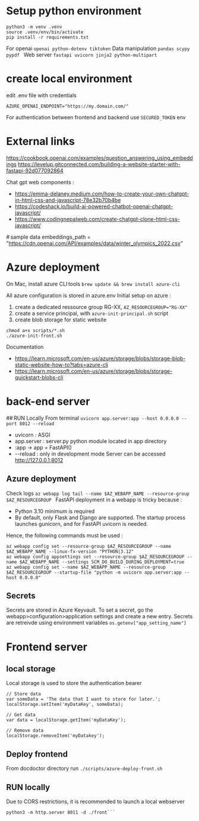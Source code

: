 # Setup python environment
```
python3 -m venv .venv
source .venv/env/bin/activate
pip install -r requirements.txt
```
For openai ```openai python-dotenv tiktoken```
Data manipulation ```pandas scypy pypdf ```
Web server ```fastapi uvicorn jinja2 python-multipart```

# create local environment
edit .env file with credentials
```AZURE_OPENAI_KEY="abcdef"
AZURE_OPENAI_ENDPOINT="https://my.domain.com/"
```
For authentication between frontend and backend use ```SECURED_TOKEN``` env

# External links
https://cookbook.openai.com/examples/question_answering_using_embeddings
https://levelup.gitconnected.com/building-a-website-starter-with-fastapi-92d077092864

Chat gpt web components :
- https://emma-delaney.medium.com/how-to-create-your-own-chatgpt-in-html-css-and-javascript-78e32b70b4be
- https://codeshack.io/build-ai-powered-chatbot-openai-chatgpt-javascript/
- https://www.codingnepalweb.com/create-chatgpt-clone-html-css-javascript/

# sample data
embeddings_path = "https://cdn.openai.com/API/examples/data/winter_olympics_2022.csv"

# Azure deployment
On Mac, install azure CLI tools
```brew update && brew install azure-cli```

All azure configuration is stored in azure.env
Initial setup on azure :
1. create a dedicated ressource group RG-XX, ```AZ_RESOURCEGROUP="RG-XX"```
2. create a service principal, with ```azure-init-principal.sh``` script
3. create blob storage for static website 
```
chmod a+x scripts/*.sh 
./azure-init-front.sh
```
Documentation 
- https://learn.microsoft.com/en-us/azure/storage/blobs/storage-blob-static-website-how-to?tabs=azure-cli
- https://learn.microsoft.com/en-us/azure/storage/blobs/storage-quickstart-blobs-cli

# back-end server
## RUN Locally
From terminal ```uvicorn app.server:app --host 0.0.0.0 --port 8012 --reload```
- uvicorn : ASGI 
- app.server : server.py python module located in app directory
- :app -> app = FastAPI()
- --reload : only in development mode
Server can be accessed 
http://127.0.0.1:8012

## Azure deployment
Check logs ```az webapp log tail --name $AZ_WEBAPP_NAME --resource-group $AZ_RESOURCEGROUP ```
FastAPI deployment in a webapp is tricky because :
- Python 3.10 minimum is required
- By default, only Flask and Django are supported. The startup process launches gunicorn, and for FastAPI uvicorn is needed.

Hence, the following commands must be used :
```
az webapp config set --resource-group $AZ_RESOURCEGROUP --name $AZ_WEBAPP_NAME --linux-fx-version "PYTHON|3.12"
az webapp config appsettings set --resource-group $AZ_RESOURCEGROUP --name $AZ_WEBAPP_NAME --settings SCM_DO_BUILD_DURING_DEPLOYMENT=true
az webapp config set --name $AZ_WEBAPP_NAME --resource-group $AZ_RESOURCEGROUP --startup-file "python -m uvicorn app.server:app --host 0.0.0.0"
```

## Secrets
Secrets are stored in Azure Keyvault.
To set a secret, go the webapp>configuration>application settings and create a new entry.
Secrets are retreivde using environment variables ```os.getenv["app_setting_name"]```

# Frontend server
## local storage
Local storage is used to store the authentication bearer
```
// Store data
var someData = 'The data that I want to store for later.';
localStorage.setItem('myDataKey', someData);

// Get data
var data = localStorage.getItem('myDataKey');

// Remove data
localStorage.removeItem('myDatakey');
```

## Deploy frontend
From docdoctor directory run ``` ./scripts/azure-deploy-front.sh ```

## RUN locally
Due to CORS restrictions, it is recommended to launch a local webserver
```# start local http server to test frontend server
python3 -m http.server 8011 -d ./front```
